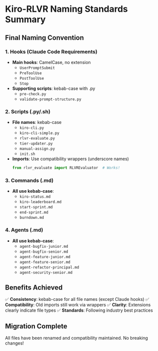 # Kiro-RLVR Naming Standards Summary

## Final Naming Convention

### 1. Hooks (Claude Code Requirements)
- **Main hooks**: CamelCase, no extension
  - `UserPromptSubmit`
  - `PreToolUse`
  - `PostToolUse`
  - `Stop`
- **Supporting scripts**: kebab-case with .py
  - `pre-check.py`
  - `validate-prompt-structure.py`

### 2. Scripts (.py/.sh)
- **File names**: kebab-case
  - `kiro-cli.py`
  - `kiro-cli-simple.py`
  - `rlvr-evaluate.py`
  - `tier-updater.py`
  - `manual-assign.py`
  - `init.sh`
- **Imports**: Use compatibility wrappers (underscore names)
  ```python
  from rlvr_evaluate import RLVREvaluator  # Works!
  ```

### 3. Commands (.md)
- **All use kebab-case**:
  - `kiro-status.md`
  - `kiro-leaderboard.md`
  - `start-sprint.md`
  - `end-sprint.md`
  - `burndown.md`

### 4. Agents (.md)
- **All use kebab-case**:
  - `agent-bugfix-junior.md`
  - `agent-bugfix-senior.md`
  - `agent-feature-junior.md`
  - `agent-feature-senior.md`
  - `agent-refactor-principal.md`
  - `agent-security-senior.md`

## Benefits Achieved

✅ **Consistency**: kebab-case for all file names (except Claude hooks)
✅ **Compatibility**: Old imports still work via wrappers
✅ **Clarity**: Extensions clearly indicate file types
✅ **Standards**: Following industry best practices

## Migration Complete

All files have been renamed and compatibility maintained. No breaking changes!